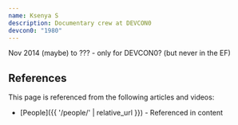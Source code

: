 ```yaml
---
name: Ksenya S
description: Documentary crew at DEVCON0
devcon0: "1980"
---
```


Nov 2014 (maybe) to ??? - only for DEVCON0? (but never in the EF)

## References

This page is referenced from the following articles and videos:

- [People]({{ '/people/' | relative_url }}) - Referenced in content
